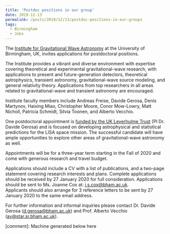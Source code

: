 ```yaml
---
title: 'Postdoc positions in our group'
date: 2019-12-13
permalink: /posts/2019/12/13/postdoc-positions-in-our-groups
tags:
  - Birmingham
  - Jobs
---
```


The [Institute for Gravitational Wave Astronomy](<http://www.sr.bham.ac.uk/gwgroup/people.php>) at the University of Birmingham, UK, invites applications for postdoctoral positions.

The Institute provides a vibrant and diverse environment with expertise covering theoretical and experimental gravitational-wave research, with applications to present and future-generation detectors, theoretical astrophysics, transient astronomy, gravitational-wave source modeling, and general relativity theory. Applications from top researchers in all areas related to gravitational-wave and transient astronomy are encouraged.

Institute faculty members include Andreas Freise, Davide Gerosa, Denis Martynov, Haixing Miao, Christopher Moore, Conor Mow-Lowry, Matt Nicholl, Patricia Schmidt, Silvia Toonen, and Alberto Vecchio.

One postdoctoral appointment is [funded by the UK Leverhulme Trust](<../../../../../index.html?p=3028>) (PI Dr. Davide Gerosa) and is focused on developing astrophysical and statistical predictions for the LISA space mission. The successful candidate will have ample opportunities to explore other areas of gravitational-wave astronomy as well.

Appointments will be for a three-year term starting in the Fall of 2020 and come with generous research and travel budget.

Applications should include a CV with a list of publications, and a two-page statement covering research interests and plans. Complete applications should be received by 27 January 2020 for full consideration. Applications should be sent to Ms. Joanne Cox at: j.s.cox@bham.ac.uk.  
Applicants should also arrange for 3 reference letters to be sent by 27 January 2020 to the same email address.

For further information and informal inquiries please contact Dr. Davide Gerosa (d.gerosa@bham.ac.uk) and Prof. Alberto Vecchio (av@star.sr.bham.ac.uk).

[comment]: Machine generated below here
